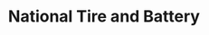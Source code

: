 ---
title: "National Tire and Battery"
url: /falls-church/national-tire-and-battery/
shop: Autowerkstatt
---
